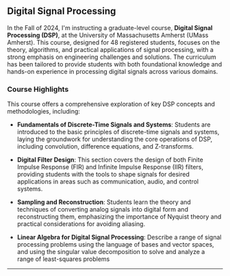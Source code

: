 ## Digital Signal Processing

In the Fall of 2024, I'm instructing a graduate-level course, **Digital Signal Processing (DSP)**, at the University of Massachusetts Amherst (UMass Amherst). This course, designed for 48 registered students, focuses on the theory, algorithms, and practical applications of signal processing, with a strong emphasis on engineering challenges and solutions. The curriculum has been tailored to provide students with both foundational knowledge and hands-on experience in processing digital signals across various domains.

### Course Highlights

This course offers a comprehensive exploration of key DSP concepts and methodologies, including:

- **Fundamentals of Discrete-Time Signals and Systems**: Students are introduced to the basic principles of discrete-time signals and systems, laying the groundwork for understanding the core operations of DSP, including convolution, difference equations, and Z-transforms.

- **Digital Filter Design**: This section covers the design of both Finite Impulse Response (FIR) and Infinite Impulse Response (IIR) filters, providing students with the tools to shape signals for desired applications in areas such as communication, audio, and control systems.

- **Sampling and Reconstruction**: Students learn the theory and techniques of converting analog signals into digital form and reconstructing them, emphasizing the importance of Nyquist theory and practical considerations for avoiding aliasing.

- **Linear Algebra for Digital Signal Processing**: Describe a range of signal processing problems using the language of bases and vector spaces, and using the singular value decomposition to solve and analyze a range of least-squares problems
---
